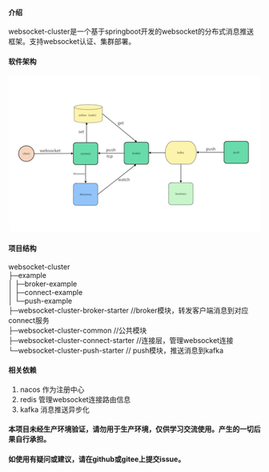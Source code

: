 #### 介绍

websocket-cluster是一个基于springboot开发的websocket的分布式消息推送框架。支持websocket认证、集群部署。

#### 软件架构

![img.png](doc/img.png)

#### 项目结构

websocket-cluster  
├─example  
│ ├─broker-example  
│ ├─connect-example  
│ └─push-example  
├─websocket-cluster-broker-starter //broker模块，转发客户端消息到对应connect服务   
├─websocket-cluster-common //公共模块  
├─websocket-cluster-connect-starter //连接层，管理websocket连接  
└─websocket-cluster-push-starter // push模块，推送消息到kafka

#### 相关依赖

1. nacos 作为注册中心
2. redis 管理websocket连接路由信息
3. kafka 消息推送异步化

#### 本项目未经生产环境验证，请勿用于生产环境，仅供学习交流使用。产生的一切后果自行承担。

#### 如使用有疑问或建议，请在github或gitee上提交issue。



